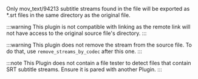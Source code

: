 Only mov_text/94213 subtitle streams found in the file will be exported as \*.srt files in the same directory as the original file.

:::warning
This plugin is not compatible with linking as the remote link will not have access to the original source file's directory.
:::

:::warning
This plugin does not remove the stream from the source file. To do that, use `remove_streams_by_codec` after this one.
:::

:::note
This Plugin does not contain a file tester to detect files that contain SRT subtitle streams.
Ensure it is pared with another Plugin.
:::
